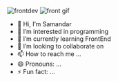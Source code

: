 
![frontdev](https://github.com/Samandar0002/Samandar0002/assets/127169451/013b80d4-8bfa-4ece-943b-f783df145e05) ![front gif](https://github.com/Samandar0002/Samandar0002/assets/127169451/aee68bc0-1cda-469d-943c-67d22e24529d)

- 👋 Hi, I’m Samandar
- 👀 I’m interested in programming
- 🌱 I’m currently learning FrontEnd
- 💞️ I’m looking to collaborate on 
- 📫 How to reach me ...
- 😄 Pronouns: ...
- ⚡ Fun fact: ...

<!---
Samandar0002/Samandar0002 is a ✨ special ✨ repository because its `README.md` (this file) appears on your GitHub profile.
You can click the Preview link to take a look at your changes.
--->
